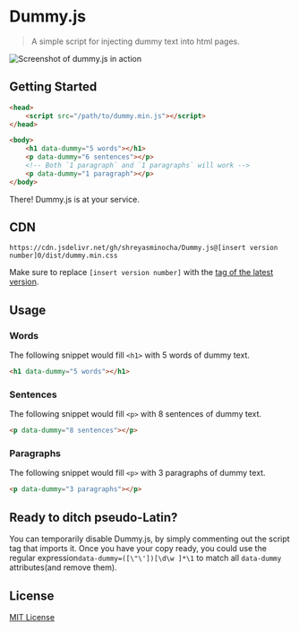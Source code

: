 # Dummy.js

> A simple script for injecting dummy text into html pages.

![Screenshot of dummy.js in action](https://i.imgur.com/VI0UyJY.jpg)

## Getting Started

```html
<head>
    <script src="/path/to/dummy.min.js"></script>
</head>

<body>
    <h1 data-dummy="5 words"></h1>
    <p data-dummy="6 sentences"></p>
    <!-- Both `1 paragraph` and `1 paragraphs` will work -->
    <p data-dummy="1 paragraph"></p>
</body>
```

There! Dummy.js is at your service.

## CDN

`https://cdn.jsdelivr.net/gh/shreyasminocha/Dummy.js@[insert version number]0/dist/dummy.min.css`

Make sure to replace `[insert version number]` with the [tag of the latest version](https://github.com/shreyasminocha/Dummy.js/releases/latest).

## Usage

### Words

The following snippet would fill `<h1>` with 5 words of dummy text.

```html
<h1 data-dummy="5 words"></h1>
```

### Sentences

The following snippet would fill `<p>` with 8 sentences of dummy text.

```html
<p data-dummy="8 sentences"></p>
```

### Paragraphs

The following snippet would fill `<p>` with 3 paragraphs of dummy text.

```html
<p data-dummy="3 paragraphs"></p>
```

## Ready to ditch pseudo-Latin?

You can temporarily disable Dummy.js, by simply commenting out the script tag that imports it. Once you have your copy ready, you could use the regular expression`data-dummy=([\"\'])[\d\w ]*\1` to match all `data-dummy` attributes(and remove them).

## License

[MIT License](https://shreyas.mit-license.org/2016)
